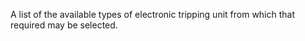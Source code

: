 ﻿A list of the available types of electronic tripping unit  from which that required may be selected.